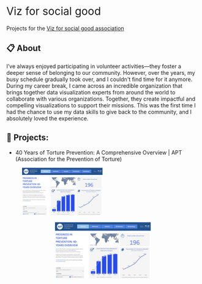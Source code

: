 <h1 style="font-weight:normal">
  Viz for social good
</h1>

Projects for the [Viz for social good association](https://www.vizforsocialgood.com)

## :clipboard: About 

I’ve always enjoyed participating in volunteer activities—they foster a deeper sense of belonging to our community. 
However, over the years, my busy schedule gradually took over, and I couldn't find time for it anymore. 
During my career break, I came across an incredible organization that brings together data visualization experts 
from around the world to collaborate with various organizations. Together, they create impactful and compelling 
visualizations to support their missions.
This was the first time I had the chance to use my data skills to give back to the community, and I absolutely 
loved the experience.

## :file_folder: Projects:
- 40 Years of Torture Prevention: A Comprehensive Overview | APT (Association for the Prevention of Torture)
<figure>
  <a href="https://public.tableau.com/views/40YearsofTorturePreventionAComprehensiveOverview/Overview">
    <img src="./images/APT_dashboard.jpeg" width="50%" alt="my alt text"/>
  </a><br/>
</figure>

<p align="center">
  <a href="https://public.tableau.com/views/40YearsofTorturePreventionAComprehensiveOverview/Overview">
    <img src="./images/APT_dashboard.jpeg" width="50%" alt="my alt text"/>
  </a>
  <br/>
</p>

